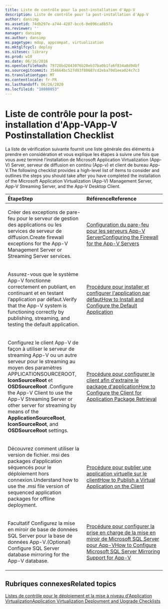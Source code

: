 ```yaml
---
title: Liste de contrôle pour la post-installation d'App-V
description: Liste de contrôle pour la post-installation d'App-V
author: dansimp
ms.assetid: 74db297e-a744-4287-bcc6-0e096ca8b57a
ms.reviewer: ''
manager: dansimp
ms.author: dansimp
ms.pagetype: mdop, appcompat, virtualization
ms.mktglfcycl: deploy
ms.sitesec: library
ms.prod: w10
ms.date: 06/16/2016
ms.openlocfilehash: 79728bd2043076b20eb37ba0b1fa6f834a0d94bf
ms.sourcegitcommit: 354664bc527d93f80687cd2eba70d1eea024c7c3
ms.translationtype: MT
ms.contentlocale: fr-FR
ms.lasthandoff: 06/26/2020
ms.locfileid: "10808053"
---
```

# <span data-ttu-id="f4530-103">Liste de contrôle pour la post-installation d'App-V</span><span class="sxs-lookup"><span data-stu-id="f4530-103">App-V Postinstallation Checklist</span></span>


<span data-ttu-id="f4530-104">La liste de vérification suivante fournit une liste générale des éléments à prendre en considération et vous explique les étapes à suivre une fois que vous avez terminé l’installation de Microsoft Application Virtualization (App-V) Server, serveur de diffusion en continu (App-v) et client de bureau App-V.</span><span class="sxs-lookup"><span data-stu-id="f4530-104">The following checklist provides a high-level list of items to consider and outlines the steps you should take after you have completed the installation of the Microsoft Application Virtualization (App-V) Management Server, App-V Streaming Server, and the App-V Desktop Client.</span></span>

<table>
<colgroup>
<col width="50%" />
<col width="50%" />
</colgroup>
<thead>
<tr class="header">
<th align="left"><span data-ttu-id="f4530-105">Étape</span><span class="sxs-lookup"><span data-stu-id="f4530-105">Step</span></span></th>
<th align="left"><span data-ttu-id="f4530-106">Référence</span><span class="sxs-lookup"><span data-stu-id="f4530-106">Reference</span></span></th>
</tr>
</thead>
<tbody>
<tr class="odd">
<td align="left"><p><span data-ttu-id="f4530-107">Créer des exceptions de pare-feu pour le serveur de gestion des applications ou les services de serveur de diffusion.</span><span class="sxs-lookup"><span data-stu-id="f4530-107">Create firewall exceptions for the App-V Management Server or Streaming Server services.</span></span></p></td>
<td align="left"><p><a href="configuring-the-firewall-for-the-app-v-servers.md" data-raw-source="[Configuring the Firewall for the App-V Servers](configuring-the-firewall-for-the-app-v-servers.md)"><span data-ttu-id="f4530-108">Configuration du pare-feu pour les serveurs App-V Server</span><span class="sxs-lookup"><span data-stu-id="f4530-108">Configuring the Firewall for the App-V Servers</span></span></a></p></td>
</tr>
<tr class="even">
<td align="left"><p><span data-ttu-id="f4530-109">Assurez-vous que le système App-V fonctionne correctement en publiant, en continuant et en testant l’application par défaut.</span><span class="sxs-lookup"><span data-stu-id="f4530-109">Verify that the App-V system is functioning correctly by publishing, streaming, and testing the default application.</span></span></p></td>
<td align="left"><p><a href="how-to-install-and-configure-the-default-application.md" data-raw-source="[How to Install and Configure the Default Application](how-to-install-and-configure-the-default-application.md)"><span data-ttu-id="f4530-110">Procédure pour installer et configurer l'application par défaut</span><span class="sxs-lookup"><span data-stu-id="f4530-110">How to Install and Configure the Default Application</span></span></a></p></td>
</tr>
<tr class="odd">
<td align="left"><p><span data-ttu-id="f4530-111">Configurez le client App-V de façon à utiliser le serveur de streaming App-V ou un autre serveur pour le streaming au moyen des <strong> </strong> paramètres APPLICATIONSOURCEROOT, <strong> IconSourceRoot </strong> et <strong> OSDSourceRoot </strong> .</span><span class="sxs-lookup"><span data-stu-id="f4530-111">Configure the App-V Client to use the App-V Streaming Server or other server for streaming by means of the <strong>ApplicationSourceRoot</strong>, <strong>IconSourceRoot</strong>, and <strong>OSDSourceRoot</strong> settings.</span></span></p></td>
<td align="left"><p><a href="how-to-configure-the-client-for-application-package-retrieval.md" data-raw-source="[How to Configure the Client for Application Package Retrieval](how-to-configure-the-client-for-application-package-retrieval.md)"><span data-ttu-id="f4530-112">Procédure pour configurer le client afin d'extraire le package d'application</span><span class="sxs-lookup"><span data-stu-id="f4530-112">How to Configure the Client for Application Package Retrieval</span></span></a></p></td>
</tr>
<tr class="even">
<td align="left"><p><span data-ttu-id="f4530-113">Découvrez comment utiliser la version de fichier. msi des packages d’application séquencés pour le déploiement hors connexion.</span><span class="sxs-lookup"><span data-stu-id="f4530-113">Understand how to use the .msi file version of sequenced application packages for offline deployment.</span></span></p></td>
<td align="left"><p><a href="how-to-publish-a-virtual-application-on-the-client.md" data-raw-source="[How to Publish a Virtual Application on the Client](how-to-publish-a-virtual-application-on-the-client.md)"><span data-ttu-id="f4530-114">Procédure pour publier une application virtuelle sur le client</span><span class="sxs-lookup"><span data-stu-id="f4530-114">How to Publish a Virtual Application on the Client</span></span></a></p></td>
</tr>
<tr class="odd">
<td align="left"><p><span data-ttu-id="f4530-115">Facultatif Configurez la mise en miroir de base de données SQL Server pour la base de données App-V.</span><span class="sxs-lookup"><span data-stu-id="f4530-115">(Optional) Configure SQL Server database mirroring for the App-V database.</span></span></p></td>
<td align="left"><p><a href="how-to-configure-microsoft-sql-server-mirroring-support-for-app-v.md" data-raw-source="[How to Configure Microsoft SQL Server Mirroring Support for App-V](how-to-configure-microsoft-sql-server-mirroring-support-for-app-v.md)"><span data-ttu-id="f4530-116">Procédure pour configurer la prise en charge de la mise en miroir de Microsoft SQL Server pour App-V</span><span class="sxs-lookup"><span data-stu-id="f4530-116">How to Configure Microsoft SQL Server Mirroring Support for App-V</span></span></a></p></td>
</tr>
</tbody>
</table>

 

## <span data-ttu-id="f4530-117">Rubriques connexes</span><span class="sxs-lookup"><span data-stu-id="f4530-117">Related topics</span></span>


[<span data-ttu-id="f4530-118">Listes de contrôle pour le déploiement et la mise à niveau d'Application Virtualization</span><span class="sxs-lookup"><span data-stu-id="f4530-118">Application Virtualization Deployment and Upgrade Checklists</span></span>](application-virtualization-deployment-and-upgrade-checklists.md)

 

 





